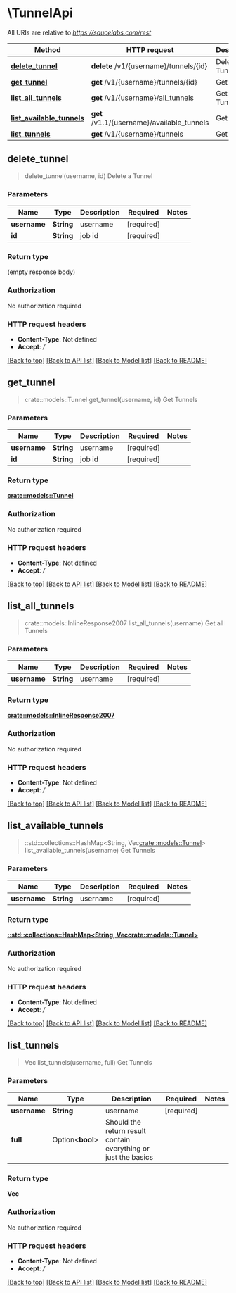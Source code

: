# \TunnelApi

All URIs are relative to *https://saucelabs.com/rest*

Method | HTTP request | Description
------------- | ------------- | -------------
[**delete_tunnel**](TunnelApi.md#delete_tunnel) | **delete** /v1/{username}/tunnels/{id} | Delete a Tunnel
[**get_tunnel**](TunnelApi.md#get_tunnel) | **get** /v1/{username}/tunnels/{id} | Get Tunnels
[**list_all_tunnels**](TunnelApi.md#list_all_tunnels) | **get** /v1/{username}/all_tunnels | Get all Tunnels
[**list_available_tunnels**](TunnelApi.md#list_available_tunnels) | **get** /v1.1/{username}/available_tunnels | Get Tunnels
[**list_tunnels**](TunnelApi.md#list_tunnels) | **get** /v1/{username}/tunnels | Get Tunnels



## delete_tunnel

> delete_tunnel(username, id)
Delete a Tunnel

### Parameters


Name | Type | Description  | Required | Notes
------------- | ------------- | ------------- | ------------- | -------------
**username** | **String** | username | [required] |
**id** | **String** | job id | [required] |

### Return type

 (empty response body)

### Authorization

No authorization required

### HTTP request headers

- **Content-Type**: Not defined
- **Accept**: */*

[[Back to top]](#) [[Back to API list]](../README.md#documentation-for-api-endpoints) [[Back to Model list]](../README.md#documentation-for-models) [[Back to README]](../README.md)


## get_tunnel

> crate::models::Tunnel get_tunnel(username, id)
Get Tunnels

### Parameters


Name | Type | Description  | Required | Notes
------------- | ------------- | ------------- | ------------- | -------------
**username** | **String** | username | [required] |
**id** | **String** | job id | [required] |

### Return type

[**crate::models::Tunnel**](Tunnel.md)

### Authorization

No authorization required

### HTTP request headers

- **Content-Type**: Not defined
- **Accept**: */*

[[Back to top]](#) [[Back to API list]](../README.md#documentation-for-api-endpoints) [[Back to Model list]](../README.md#documentation-for-models) [[Back to README]](../README.md)


## list_all_tunnels

> crate::models::InlineResponse2007 list_all_tunnels(username)
Get all Tunnels

### Parameters


Name | Type | Description  | Required | Notes
------------- | ------------- | ------------- | ------------- | -------------
**username** | **String** | username | [required] |

### Return type

[**crate::models::InlineResponse2007**](inline_response_200_7.md)

### Authorization

No authorization required

### HTTP request headers

- **Content-Type**: Not defined
- **Accept**: */*

[[Back to top]](#) [[Back to API list]](../README.md#documentation-for-api-endpoints) [[Back to Model list]](../README.md#documentation-for-models) [[Back to README]](../README.md)


## list_available_tunnels

> ::std::collections::HashMap<String, Vec<crate::models::Tunnel>> list_available_tunnels(username)
Get Tunnels

### Parameters


Name | Type | Description  | Required | Notes
------------- | ------------- | ------------- | ------------- | -------------
**username** | **String** | username | [required] |

### Return type

[**::std::collections::HashMap<String, Vec<crate::models::Tunnel>>**](array.md)

### Authorization

No authorization required

### HTTP request headers

- **Content-Type**: Not defined
- **Accept**: */*

[[Back to top]](#) [[Back to API list]](../README.md#documentation-for-api-endpoints) [[Back to Model list]](../README.md#documentation-for-models) [[Back to README]](../README.md)


## list_tunnels

> Vec<String> list_tunnels(username, full)
Get Tunnels

### Parameters


Name | Type | Description  | Required | Notes
------------- | ------------- | ------------- | ------------- | -------------
**username** | **String** | username | [required] |
**full** | Option<**bool**> | Should the return result contain everything or just the basics |  |

### Return type

**Vec<String>**

### Authorization

No authorization required

### HTTP request headers

- **Content-Type**: Not defined
- **Accept**: */*

[[Back to top]](#) [[Back to API list]](../README.md#documentation-for-api-endpoints) [[Back to Model list]](../README.md#documentation-for-models) [[Back to README]](../README.md)

